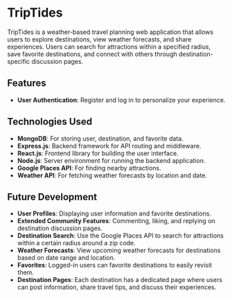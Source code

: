 # TripTides

TripTides is a weather-based travel planning web application that allows users to explore destinations, view weather forecasts, and share experiences. Users can search for attractions within a specified radius, save favorite destinations, and connect with others through destination-specific discussion pages.

## Features
- **User Authentication**: Register and log in to personalize your experience.

## Technologies Used
- **MongoDB**: For storing user, destination, and favorite data.
- **Express.js**: Backend framework for API routing and middleware.
- **React.js**: Frontend library for building the user interface.
- **Node.js**: Server environment for running the backend application.
- **Google Places API**: For finding nearby attractions.
- **Weather API**: For fetching weather forecasts by location and date.

## Future Development
- **User Profiles**: Displaying user information and favorite destinations.
- **Extended Community Features**: Commenting, liking, and replying on destination discussion pages.
- **Destination Search**: Use the Google Places API to search for attractions within a certain radius around a zip code.
- **Weather Forecasts**: View upcoming weather forecasts for destinations based on date range and location.
- **Favorites**: Logged-in users can favorite destinations to easily revisit them.
- **Destination Pages**: Each destination has a dedicated page where users can post information, share travel tips, and discuss their experiences.
